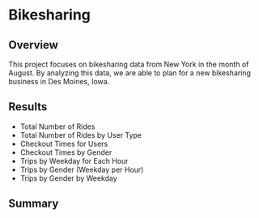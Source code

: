 # Bikesharing

## Overview
This project focuses on bikesharing data from New York in the month of August. By analyzing this data, we are able to plan for a new bikesharing business in Des Moines, Iowa.

## Results
- Total Number of Rides
- Total Number of Rides by User Type
- Checkout Times for Users
- Checkout Times by Gender
- Trips by Weekday for Each Hour
- Trips by Gender (Weekday per Hour)
- Trips by Gender by Weekday

## Summary
